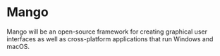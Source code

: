 # Mango
Mango will be an open-source framework for creating graphical user interfaces as well as cross-platform applications that run Windows and macOS.

